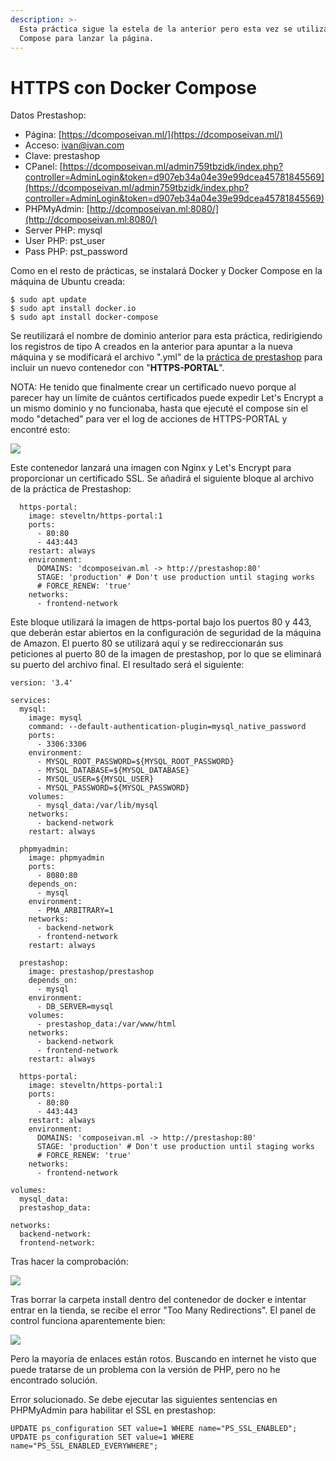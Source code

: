 ```yaml
---
description: >-
  Esta práctica sigue la estela de la anterior pero esta vez se utilizará Docker
  Compose para lanzar la página.
---
```


# HTTPS con Docker Compose

Datos Prestashop:

* Página: [https://dcomposeivan.ml/](https://dcomposeivan.ml/)
* Acceso: ivan@ivan.com
* Clave: prestashop
* CPanel: [https://dcomposeivan.ml/admin759tbzidk/index.php?controller=AdminLogin&token=d907eb34a04e39e99dcea45781845569](https://dcomposeivan.ml/admin759tbzidk/index.php?controller=AdminLogin&token=d907eb34a04e39e99dcea45781845569)
* PHPMyAdmin: [http://dcomposeivan.ml:8080/](http://dcomposeivan.ml:8080/)
* Server PHP: mysql
* User PHP: pst_user
* Pass PHP: pst_password



Como en el resto de prácticas, se instalará Docker y Docker Compose en la máquina de Ubuntu creada:

```text
$ sudo apt update
$ sudo apt install docker.io
$ sudo apt install docker-compose
```

Se reutilizará el nombre de dominio anterior para esta práctica, redirigiendo los registros de tipo A creados en la anterior para apuntar a la nueva máquina y se modificará el archivo ".yml" de la [práctica de prestashop](https://github.com/ivanmp-lm/IAW-Practica-Prestashop) para incluir un nuevo contenedor con "**HTTPS-PORTAL**".

NOTA: He tenido que finalmente crear un certificado nuevo porque al parecer hay un límite de cuántos certificados puede expedir Let's Encrypt a un mismo dominio y no funcionaba, hasta que ejecuté el compose sin el modo "detached" para ver el log de acciones de HTTPS-PORTAL y encontré esto:

![](https://i.ibb.co/P5p5Tzs/image-43.png)

Este contenedor lanzará una imagen con Nginx y Let's Encrypt para proporcionar un certificado SSL. Se añadirá el siguiente bloque al archivo de la práctica de Prestashop:                                                                                                                                                                                                                                                                                   

```text
  https-portal:
    image: steveltn/https-portal:1
    ports:
      - 80:80
      - 443:443
    restart: always
    environment:
      DOMAINS: 'dcomposeivan.ml -> http://prestashop:80'
      STAGE: 'production' # Don't use production until staging works
      # FORCE_RENEW: 'true'
    networks:
      - frontend-network
```

Este bloque utilizará la imagen de https-portal bajo los puertos 80 y 443, que deberán estar abiertos en la configuración de seguridad de la máquina de Amazon. El puerto 80 se utilizará aquí y se redireccionarán sus peticiones al puerto 80 de la imagen de prestashop, por lo que se eliminará su puerto del archivo final. El resultado será el siguiente:

```text
version: '3.4'

services:
  mysql:
    image: mysql
    command: --default-authentication-plugin=mysql_native_password
    ports: 
      - 3306:3306
    environment: 
      - MYSQL_ROOT_PASSWORD=${MYSQL_ROOT_PASSWORD}
      - MYSQL_DATABASE=${MYSQL_DATABASE}
      - MYSQL_USER=${MYSQL_USER}
      - MYSQL_PASSWORD=${MYSQL_PASSWORD}
    volumes: 
      - mysql_data:/var/lib/mysql
    networks: 
      - backend-network
    restart: always

  phpmyadmin:
    image: phpmyadmin
    ports:
      - 8080:80
    depends_on:
      - mysql
    environment: 
      - PMA_ARBITRARY=1
    networks:
      - backend-network
      - frontend-network
    restart: always

  prestashop:
    image: prestashop/prestashop
    depends_on:
      - mysql
    environment: 
      - DB_SERVER=mysql
    volumes:
      - prestashop_data:/var/www/html
    networks:
      - backend-network
      - frontend-network
    restart: always

  https-portal:
    image: steveltn/https-portal:1
    ports:
      - 80:80
      - 443:443
    restart: always
    environment:
      DOMAINS: 'composeivan.ml -> http://prestashop:80'
      STAGE: 'production' # Don't use production until staging works
      # FORCE_RENEW: 'true'
    networks:
      - frontend-network

volumes:
  mysql_data:
  prestashop_data:

networks:
  backend-network:
  frontend-network:
```

Tras hacer la comprobación:

![](https://i.ibb.co/Nt4KyXD/image-34.png)

Tras borrar la carpeta install dentro del contenedor de docker e intentar entrar en la tienda, se recibe el error "Too Many Redirections". El panel de control funciona aparentemente bien:

![](https://i.ibb.co/JyVfcsf/image-40.png)

Pero la mayoría de enlaces están rotos. Buscando en internet he visto que puede tratarse de un problema con la versión de PHP, pero no he encontrado solución.

Error solucionado. Se debe ejecutar las siguientes sentencias en PHPMyAdmin para habilitar el SSL en prestashop:

```text
UPDATE ps_configuration SET value=1 WHERE name="PS_SSL_ENABLED";
UPDATE ps_configuration SET value=1 WHERE name="PS_SSL_ENABLED_EVERYWHERE";
```
